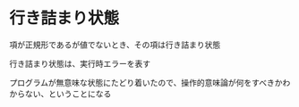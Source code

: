 # 行き詰まり状態

項が正規形であるが値でないとき、その項は行き詰まり状態

行き詰まり状態は、実行時エラーを表す

プログラムが無意味な状態にたどり着いたので、操作的意味論が何をすべきかわからない、ということになる
